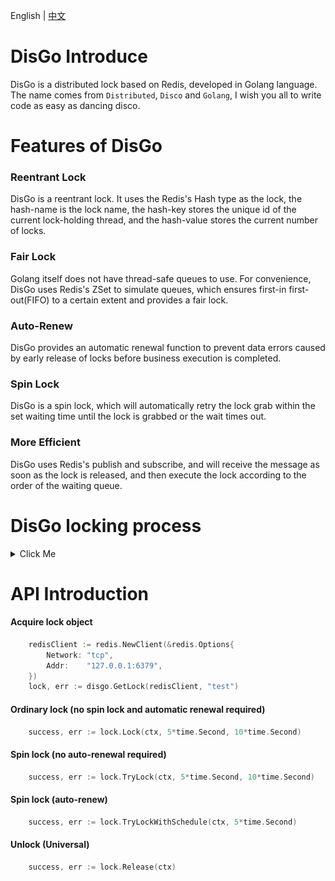 English | [中文](./README-CN.md)

# DisGo Introduce
DisGo is a distributed lock based on Redis, developed in Golang language. The name comes from `Distributed`, `Disco` and `Golang`, I wish you all to write code as easy as dancing disco.

# Features of DisGo

### **Reentrant Lock**
DisGo is a reentrant lock. It uses the Redis's Hash type as the lock, the hash-name is the lock name, the hash-key stores the unique id of the current lock-holding thread, and the hash-value stores the current number of locks.

### **Fair Lock**
Golang itself does not have thread-safe queues to use. For convenience, DisGo uses Redis's ZSet to simulate queues, which ensures first-in first-out(FIFO) to a certain extent and provides a fair lock.

### **Auto-Renew**
DisGo provides an automatic renewal function to prevent data errors caused by early release of locks before business execution is completed.

### **Spin Lock**
DisGo is a spin lock, which will automatically retry the lock grab within the set waiting time until the lock is grabbed or the wait times out.

### **More Efficient**
DisGo uses Redis's publish and subscribe, and will receive the message as soon as the lock is released, and then execute the lock according to the order of the waiting queue.

# DisGo locking process
<details>
<summary>Click Me</summary>

![](./screenshot/LockFlowChart.png)
</details>


# API Introduction
#### Acquire lock object
```go
    redisClient := redis.NewClient(&redis.Options{
        Network: "tcp",
        Addr:    "127.0.0.1:6379",
    })
    lock, err := disgo.GetLock(redisClient, "test")
```

#### Ordinary lock (no spin lock and automatic renewal required)
```go
    success, err := lock.Lock(ctx, 5*time.Second, 10*time.Second)
```

#### Spin lock (no auto-renewal required)
```go
    success, err := lock.TryLock(ctx, 5*time.Second, 10*time.Second)
```

#### Spin lock (auto-renew)
```go
    success, err := lock.TryLockWithSchedule(ctx, 5*time.Second)
```

#### Unlock (Universal)
```go
    success, err := lock.Release(ctx)
```